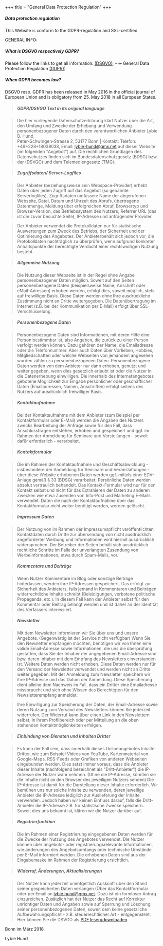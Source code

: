 +++
title = "General Data Protection Regulation"
+++


##### Data protection regulation
This Website is conform to the GDPR-regulation and SSL-certified

GENERAL INFO:
##### What is DSGVO respectively GDPR?
Please follow the links to get all information: [(DSGVO)](https://dsgvo-gesetz.de/), - ↠ General Data Protection Regulation [(GDPR)](https://www.eugdpr.org/))

##### When GDPR becomes law?
DSGVO resp. GDPR has been released in May 2016 in the official journal of European Union and is obligatory from 25. May 2018 in all European States.

>##### GDPR/DSVGO Text in its original language

>Die hier vorliegende Datenschutzerklärung klärt Nutzer über die Art, den Umfang und Zwecke der Erhebung und Verwendung personenbezogener Daten durch den verantwortlichen Anbieter Lybie B. Hund, <br>
Peter-Schwingen-Strasse 2, 53177 Bonn | Kontakt: Telefon: +49+228+18038038, Email: lybie-hund@gmx.net auf dieser Website (im folgenden "Angebot") auf.
Die rechtlichen Grundlagen des Datenschutzes finden sich im Bundesdatenschutzgesetz (BDSG) bzw. der (DSVGO) und dem Telemediengesetz (TMG).

>##### Zugriffsdaten/ Server-Logfiles

>Der Anbieter (beziehungsweise sein Webspace-Provider) erhebt Daten über jeden Zugriff auf das Angebot (so genannte Serverlogfiles). Zugriffsdaten umfassen:
Name der abgerufenen Webseite, Datei, Datum und Uhrzeit des Abrufs, übertragene Datenmenge, Meldung über erfolgreichen Abruf, Browsertyp und Browser-Version, das Betriebssystem des Nutzers, Referrer URL (das ist die zuvor besuchte Seite), IP-Adresse und anfragender Provider.

>Der Anbieter verwendet die Protokolldaten nur für statistische Auswertungen zum Zweck des Betriebs, der Sicherheit und der Optimierung des Angebotes. Der Anbieterbehält sich jedoch vor, die Protokolldaten nachträglich zu überprüfen, wenn aufgrund konkreter Anhaltspunkte der berechtigte Verdacht einer rechtswidrigen Nutzung besteht.

>##### Allgemeine Nutzung

>Die Nutzung dieser Webseite ist in der Regel ohne Angabe personenbezogener Daten möglich. Soweit auf den Seiten personenbezogene Daten (beispielsweise Name, Anschrift oder eMail-Adressen) erhoben werden, erfolgt dies, soweit möglich, stets auf freiwilliger Basis. Diese Daten werden ohne Ihre ausdrückliche Zustimmung nicht an Dritte weitergegeben. Die Datenübertragung im Internet (z.B. bei der Kommunikation per E-Mail) erfolgt über SSL-Verschlüsselung.

>##### Personenbezogene Daten

>Personenbezogene Daten sind Informationen, mit deren Hilfe eine Person bestimmbar ist, also Angaben, die zurück zu einer Person verfolgt werden können. Dazu gehören der Name, die Emailadresse oder die Telefonnummer. Aber auch Daten über Vorlieben, Hobbies, Mitgliedschaften oder welche Webseiten von jemandem angesehen wurden zählen zu personenbezogenen Daten. Personenbezogene Daten werden von dem Anbieter nur dann erhoben, genutzt und weiter gegeben, wenn dies gesetzlich erlaubt ist oder die Nutzer in die Datenerhebung einwilligen.
Die innerhalb des Internetangebotes gebotene Möglichkeit zur Eingabe persönlicher oder geschäftlicher Daten (Emailadressen, Namen, Anschriften) erfolgt seitens des Nutzers auf ausdrücklich freiwilliger Basis.

>##### Kontaktaufnahme

>Bei der Kontaktaufnahme mit dem Anbieter (zum Beispiel per Kontaktformular oder E-Mail) werden die Angaben des Nutzers zwecks Bearbeitung der Anfrage sowie für den Fall, dass Anschlussfragen entstehen, erhoben und gespeichert und ggf. im Rahmen der Anmeldung für Seminare und Vorstellungen - soweit dafür erforderlich - verarbeitet.

>##### Kontaktformular

>Die im Rahmen der Kontaktaufnahme und Geschäftsabwicklung - insbesondere der Anmeldung für Seminare und Veranstaltungen - über diese Website erhobenen Daten werden ggf. mittels einer EDV-Anlage gemäß § 33 (BDSG) verarbeitet. Persönliche Daten werden absolut vertraulich behandelt. Das Kontakt-Formular wird nur für den Kontakt selbst und nicht für das Extrahieren der Daten zu anderen Zwecken wie etwa Zusenden von Info-Post und Marketing E-Mails verwendet. Daten die nach der Kontaktaufnahme über das Kontaktformular nicht weiter benötigt werden, werden gelöscht.

>##### Impressum Daten

>Der Nutzung von im Rahmen der Impressumspflicht veröffentlichten Kontaktdaten durch Dritte zur übersendung von nicht ausdrücklich angeforderter Werbung und Informationen wird hiermit ausdrücklich widersprochen. Der Betreiber der Seiten behält sich ausdrücklich rechtliche Schritte im Falle der unverlangten Zusendung von Werbeinformationen, etwa durch Spam-Mails, vor.

>##### Kommentare und Beiträge

>Wenn Nutzer Kommentare im Blog oder sonstige Beiträge hinterlassen, werden ihre IP-Adressen gespeichert. Das erfolgt zur Sicherheit des Anbieters, falls jemand in Kommentaren und Beiträgen widerrechtliche Inhalte schreibt (Beleidigungen, verbotene politische Propaganda, etc.). In diesem Fall kann der Anbieter selbst für den Kommentar oder Beitrag belangt werden und ist daher an der Identität des Verfassers interessiert.

>##### Newsletter

>Mit dem Newsletter informieren wir Sie über uns und unsere Angebote. (Gegenwärtig ist der Service nicht verfügbar)
Wenn Sie den Newsletter empfangen möchten, benötigen wir von Ihnen eine valide Email-Adresse sowie Informationen, die uns die überprüfung gestatten, dass Sie der Inhaber der angegebenen Email-Adresse sind bzw. deren Inhaber mit dem Empfang des Newsletters einverstanden ist. Weitere Daten werden nicht erhoben. Diese Daten werden nur für den Versand der Newsletter verwendet und werden nicht an Dritte weiter gegeben.
Mit der Anmeldung zum Newsletter speichern wir Ihre IP-Adresse und das Datum der Anmeldung. Diese Speicherung dient alleine dem Nachweis im Fall, dass ein Dritter eine Emailadresse missbraucht und sich ohne Wissen des Berechtigten für den Newsletterempfang anmeldet.

>Ihre Einwilligung zur Speicherung der Daten, der Email-Adresse sowie deren Nutzung zum Versand des Newsletters können Sie jederzeit widerrufen. Der Widerruf kann über einen Link in den Newslettern selbst, in Ihrem Profilbereich oder per Mitteilung an die oben stehenden Kontaktmöglichkeiten erfolgen.

>##### Einbindung von Diensten und Inhalten Dritter

>Es kann der Fall sein, dass innerhalb dieses Onlineangebotes Inhalte Dritter, wie zum Beispiel Videos von YouTube, Kartenmaterial von Google-Maps, RSS-Feeds oder Grafiken von anderen Webseiten eingebunden werden. Dies setzt immer voraus, dass die Anbieter dieser Inhalte (nachfolgend bezeichnet als "Dritt-Anbieter") die IP-Adresse der Nutzer wahr nehmen. (Ohne die IP-Adresse, könnten sie die Inhalte nicht an den Browser des jeweiligen Nutzers senden) Die IP-Adresse ist damit für die Darstellung dieser Inhalte erforderlich. Wir bemühen uns nur solche Inhalte zu verwenden, deren jeweilige Anbieter die IP-Adresse lediglich zur Auslieferung der Inhalte verwenden. Jedoch haben wir keinen Einfluss darauf, falls die Dritt-Anbieter die IP-Adresse z.B. für statistische Zwecke speichern. Soweit dies uns bekannt ist, klären wir die Nutzer darüber auf.

>##### Registrierfunktion

>Die im Rahmen einer Registrierung eingegebenen Daten werden für die Zwecke der Nutzung des Angebotes verwendet. Die Nutzer können über angebots- oder registrierungsrelevante Informationen, wie änderungen des Angebotsumfangs oder technische Umstände per E-Mail informiert werden. Die erhobenen Daten sind aus der Eingabemaske im Rahmen der Registrierung ersichtlich.

>##### Widerruf, Änderungen, Aktualisierungen

>Der Nutzer kann jederzeit unentgeltlich Auskunft über den Stand seiner gespeicherten Daten verlangen (Über das Kontaktformular oder per Email an lybie.hund@gmx.net. Dazu ist ein formloser Antrag einzureichen. Zusätzlich hat der Nutzer das Recht auf Korrektur unrichtiger Daten und Angaben sowie auf Sperrung und Löschung seiner personenbezogenen Daten, soweit dem keine gesetzliche Aufbewahrungspflicht - z.B. steuerrechtlicher Art - entgegensteht.
Hier können Sie die DSVGO als [PDF lesen/downloaden](https://www.lybie-hund.com/dsvgo-bm.pdf).

Bonn im März 2018

Lybie Hund
